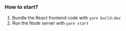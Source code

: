 ### How to start?
1. Bundle the React frontend code with `yarn build:dev`
1. Run the Node server with `yarn start`
